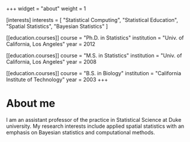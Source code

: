 +++
widget = "about"
weight = 1

[interests]
  interests = [
    "Statistical Computing",
    "Statistical Education",
    "Spatial Statistics",
    "Bayesian Statistics"
  ]

[[education.courses]]
  course = "Ph.D. in Statistics"
  institution = "Univ. of California, Los Angeles"
  year = 2012

[[education.courses]]
  course = "M.S. in Statistics"
  institution = "Univ. of California, Los Angeles"
  year = 2008

[[education.courses]]
  course = "B.S. in Biology"
  institution = "California Institute of Technology"
  year = 2003
+++

# About me

I am an assistant professor of the practice in Statistical Science at Duke university. My research interests include applied spatial statistics with an emphasis on Bayesian statistics and computational methods.


